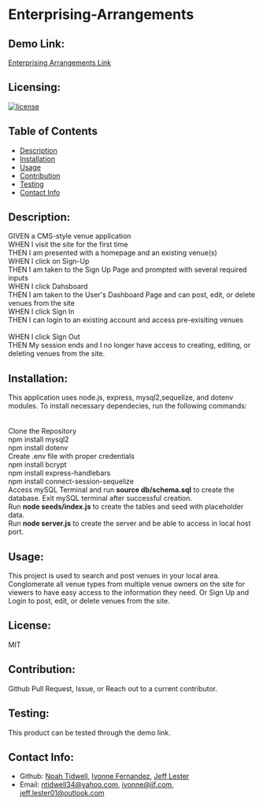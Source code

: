 # Enterprising-Arrangements

## Demo Link:
[Enterprising Arrangements Link](https://enterprising-arrangements1.herokuapp.com/)

## Licensing:
[![license](https://img.shields.io/badge/license-MIT-blue)](https://shields.io)

## Table of Contents 
- [Description](#description)
- [Installation](#installation)
- [Usage](#usage)
- [Contribution](#contribution)
- [Testing](#testing)
- [Contact Info](#contact-info)

## Description:
GIVEN a CMS-style venue application
<br /> WHEN I visit the site for the first time 
<br /> THEN I am presented with a homepage and an existing venue(s)
<br /> WHEN I click on Sign-Up
<br /> THEN I am taken to the Sign Up Page and prompted with several required inputs
<br /> WHEN I click Dahsboard
<br /> THEN I am taken to the User's Dashboard Page and can post, edit, or delete venues from the site
<br /> WHEN I click Sign In 
<br /> THEN I can login to an existing account and access pre-exisiting venues  
<br /> WHEN I click Sign Out 
<br /> THEN My session ends and I no longer have access to creating, editing, or deleting venues from the site.

## Installation:
This application uses node.js, express, mysql2,sequelize, and dotenv modules. To install necessary dependecies, run the following commands:
<br />
<br />
<br />
Clone the Repository
<br />
npm install mysql2
<br />
npm install dotenv
<br />
Create .env file with proper credentials
<br />
npm install bcrypt
<br />
npm install express-handlebars 
<br />
npm install connect-session-sequelize
<br />
Access mySQL Terminal and run <strong>source db/schema.sql</strong> to create the database. Exit mySQL terminal after successful creation.
<br />
Run <strong>node seeds/index.js</strong> to create the tables and seed with placeholder data.
<br />
Run <strong>node server.js</strong> to create the server and be able to access in local host port.

## Usage:
This project is used to search and post venues in your local area. Conglomerate all venue types from multiple venue owners on the site for viewers to have easy access to the information they need. Or Sign Up and Login to post, edit, or delete venues from the site.

## License:
MIT

## Contribution:
Github Pull Request, Issue, or Reach out to a current contributor.

## Testing:
This product can be tested through the demo link.

## Contact Info:
- Github: [Noah Tidwell](https://github.com/NoahTidwell), [Ivonne Fernandez](https://github.com/Ivonnor1975), [Jeff Lester](https://github.com/JeffGoji)
- Email: ntidwell34@yahoo.com, ivonne@jjf.com, jeff.lester01@outlook.com

